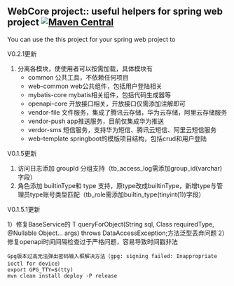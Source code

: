 ## WebCore project:: useful helpers for spring web project [![Maven Central](https://maven-badges.herokuapp.com/maven-central/cn.watsontech/web-core/badge.svg)](https://maven-badges.herokuapp.com/maven-central/cn.watsontech/web-core)

You can use the this project for your spring web project to 

V0.2.1更新
1) 分离各模块，使使用者可以按需加载，具体模块有
    - common    公共工具，不依赖任何项目
    - web-common    web公共组件，包括用户登陆相关
    - mybatis-core  mybatis相关组件，包括代码生成器等
    - openapi-core  开放接口相关，开放接口仅需添加注解即可
    - vendor-file   文件服务，集成了腾讯云存储，华为云存储，阿里云存储服务
    - vendor-push   app推送服务，目前仅集成华为推送
    - verdor-sms    短信服务，支持华为短信、腾讯云短信、阿里云短信服务
    - web-template  springboot的模版项目结构，包括crud和用户登陆

V0.1.5更新

1) 访问日志添加 groupId 分组支持（tb_access_log需添加group_id(varchar)字段）
2) 角色添加 builtinType和 type 支持，原type改成builtinType，新增type与管理员type账号类型匹配（tb_role需添加builtin_type(tinyint(1))字段）

V0.1.5.1更新

1）修复BaseService的 <T> T queryForObject(String sql, Class<T> requiredType, @Nullable Object... args) throws DataAccessException;方法泛型丢弃问题
2）修复openapi时间间隔检查过于严格问题，容易导致时间戳非法


    Gpg版本过高无法弹出密码输入框解决方法（gpg: signing failed: Inappropriate ioctl for device）
    export GPG_TTY=$(tty)
    mvn clean install deploy -P release

